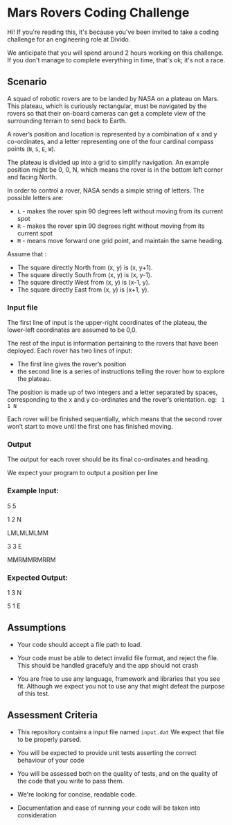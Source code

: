 # Mars Rovers Coding Challenge

Hi! If you're reading this, it's because you've been invited to 
take a coding challenge for an engineering role at Divido.

We anticipate that you will spend around 2 hours working on
this challenge. If you don't manage to complete everything in
time, that's ok; it's not a race.

## Scenario

A squad of robotic rovers are to be landed by NASA on a plateau on Mars. 
This plateau, which is curiously rectangular, must be navigated by the 
rovers so that their on-board cameras can get a complete view of the 
surrounding terrain to send back to Earth.

A rover’s position and location is represented by a combination of x and y 
co-ordinates, and a letter representing one of the four cardinal compass 
points (`N`, `S`, `E`, `W`). 

The plateau is divided up into a grid to simplify navigation. 
An example position might be 0, 0, N, which means the rover is in 
the bottom left corner and facing North.

In order to control a rover, NASA sends a simple string of letters. 
The possible letters are:

* `L` - makes the rover spin 90 degrees left without moving from its current spot
* `R` - makes the rover spin 90 degrees right without moving from its current spot
* `M` - means move forward one grid point, and maintain the same heading.

Assume that :
* The square directly North from (x, y) is (x, y+1).
* The square directly South from (x, y) is (x, y-1).
* The square directly West from (x, y) is (x-1, y).
* The square directly East from (x, y) is (x+1, y).

### Input file
The first line of input is the upper-right coordinates of the plateau, the lower-left 
coordinates are assumed to be 0,0.

The rest of the input is information pertaining to the rovers that have been deployed. 
Each rover has two lines of input:

* The first line gives the rover’s position
* the second line is a series of instructions telling the rover how to explore the plateau.

The position is made up of two integers and a letter separated by spaces, corresponding to 
the x and y co-ordinates and the rover’s orientation. eg: ` 1 1 N`

Each rover will be finished sequentially, which means that the second rover won’t start to move until the first one has finished moving.

### Output
The output for each rover should be its final co-ordinates and heading.

We expect your program to output a position per line

### Example Input: 
5 5

1 2 N

LMLMLMLMM

3 3 E

MMRMMRMRRM

### Expected Output:

1 3 N

5 1 E

## Assumptions

* Your code should accept a file path to load.
  

* Your code must be able to detect invalid file format, and reject
   the file. This should be handled gracefuly and the app should not crash


* You are free to use any language, framework and libraries that you see fit. Although  we expect you not to use
   any that might defeat the purpose of this test.

## Assessment Criteria

* This repository contains a input file named `input.dat` We expect that file to be properly parsed.
  

* You will be expected to provide unit tests asserting the correct behaviour of your code


* You will be assessed both on the quality of tests, and on
the quality of the code that you write to pass them. 
  

* We're looking for concise, readable code.
  

* Documentation and ease of running your code will be taken into consideration
